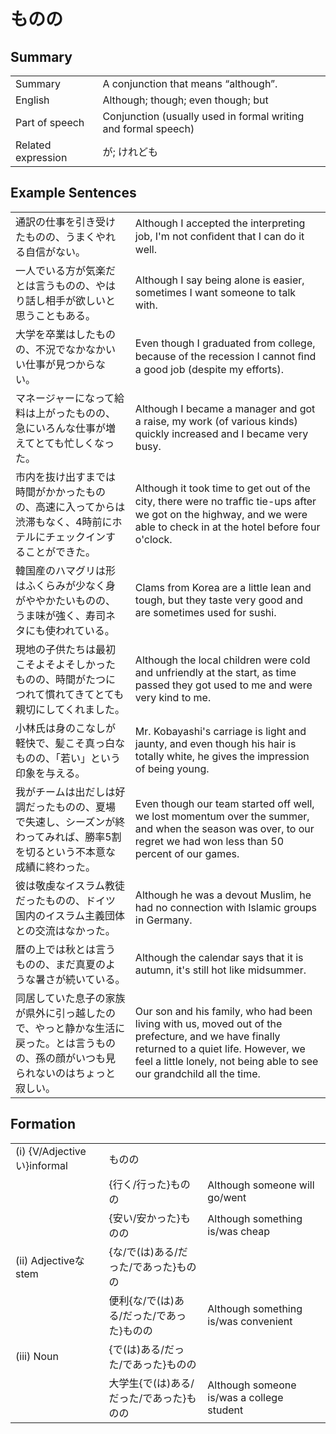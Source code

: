 # ものの

## Summary

<table><tr>   <td>Summary</td>   <td>A conjunction that means “although”.</td></tr><tr>   <td>English</td>   <td>Although; though; even though; but</td></tr><tr>   <td>Part of speech</td>   <td>Conjunction (usually used in formal writing and formal speech)</td></tr><tr>   <td>Related expression</td>   <td>が; けれども</td></tr></table>

## Example Sentences

<table><tr>   <td>通訳の仕事を引き受けたものの、うまくやれる自信がない。</td>   <td>Although I accepted the interpreting job, I'm not conﬁdent that I can do it well.</td></tr><tr>   <td>一人でいる方が気楽だとは言うものの、やはり話し相手が欲しいと思うこともある。</td>   <td>Although I say being alone is easier, sometimes I want someone to talk with.</td></tr><tr>   <td>大学を卒業はしたものの、不況でなかなかいい仕事が見つからない。</td>   <td>Even though I graduated from college, because of the recession I cannot ﬁnd a good job (despite my efforts).</td></tr><tr>   <td>マネージャーになって給料は上がったものの、急にいろんな仕事が増えてとても忙しくなった。</td>   <td>Although I became a manager and got a raise, my work (of various kinds) quickly increased and I became very busy.</td></tr><tr>   <td>市内を抜け出すまでは時間がかかったものの、高速に入ってからは渋滞もなく、4時前にホテルにチェックインすることができた。</td>   <td>Although it took time to get out of the city, there were no trafﬁc tie-ups after we got on the highway, and we were able to check in at the hotel before four o'clock.</td></tr><tr>   <td>韓国産のハマグリは形はふくらみが少なく身がややかたいものの、うま味が強く、寿司ネタにも使われている。</td>   <td>Clams from Korea are a little lean and tough, but they taste very good and are sometimes used for sushi.</td></tr><tr>   <td>現地の子供たちは最初こそよそよそしかったものの、時間がたつにつれて慣れてきてとても親切にしてくれました。</td>   <td>Although the local children were cold and unfriendly at the start, as time passed they got used to me and were very kind to me.</td></tr><tr>   <td>小林氏は身のこなしが軽快で、髪こそ真っ白なものの、「若い」という印象を与える。</td>   <td>Mr. Kobayashi's carriage is light and jaunty, and even though his hair is totally white, he gives the impression of being young.</td></tr><tr>   <td>我がチームは出だしは好調だったものの、夏場で失速し、シーズンが終わってみれば、勝率5割を切るという不本意な成績に終わった。</td>   <td>Even though our team started off well, we lost momentum over the summer, and when the season was over, to our regret we had won less than 50 percent of our games.</td></tr><tr>   <td>彼は敬虔なイスラム教徒だったものの、ドイツ国内のイスラム主義団体との交流はなかった。</td>   <td>Although he was a devout Muslim, he had no connection with Islamic groups in Germany.</td></tr><tr>   <td>暦の上では秋とは言うものの、まだ真夏のような暑さが続いている。</td>   <td>Although the calendar says that it is autumn, it's still hot like midsummer.</td></tr><tr>   <td>同居していた息子の家族が県外に引っ越したので、やっと静かな生活に戻った。とは言うものの、孫の顔がいつも見られないのはちょっと寂しい。</td>   <td>Our son and his family, who had been living with us, moved out of the prefecture, and we have finally returned to a quiet life. However, we feel a little lonely, not being able to see our grandchild all the time.</td></tr></table>

## Formation

<table class="table"><tbody><tr class="tr head"><td class="td"><span class="numbers">(i)</span> <span class="bold">{V/Adjectiveい}informal</span></td><td class="td"><span class="concept">ものの</span></td><td class="td"></td></tr><tr class="tr"><td class="td"></td><td class="td"><span>{行く/行った}</span><span class="concept">ものの</span></td><td class="td"><span>Although someone will go/went</span></td></tr><tr class="tr"><td class="td"></td><td class="td"><span>{安い/安かった}</span><span class="concept">ものの</span></td><td class="td"><span>Although something is/was cheap</span></td></tr><tr class="tr head"><td class="td"><span class="numbers">(ii)</span> <span class="bold">Adjectiveな stem</span></td><td class="td"><span>{な/で(は)ある/だった/であった}</span><span class="concept">ものの</span></td><td class="td"></td></tr><tr class="tr"><td class="td"></td><td class="td"><span>便利{な/で(は)ある/だった/であった}</span><span class="concept">ものの</span></td><td class="td"><span>Although something is/was convenient</span></td></tr><tr class="tr head"><td class="td"><span class="numbers">(iii)</span> <span class="bold">Noun</span></td><td class="td"><span>{で(は)ある/だった/であった}</span><span class="concept">ものの</span></td><td class="td"></td></tr><tr class="tr"><td class="td"></td><td class="td"><span>大学生{で(は)ある/だった/であった}</span><span class="concept">ものの</span></td><td class="td"><span>Although someone is/was a college student</span></td></tr></tbody></table>

